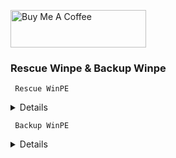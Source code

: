 <a href="https://buymeacoffee.com/abdullaherturk" target="_blank"><img src="https://cdn.buymeacoffee.com/buttons/v2/default-yellow.png" alt="Buy Me A Coffee" style="height: 60px !important;width: 217px !important;" ></a>

### Rescue Winpe &amp; Backup Winpe

     Rescue WinPE

<details>

İşyerinde kullanmak üzere kendi ihtiyaçlarıma göre hazırladığım WinPE'yi sizlerle paylaşıyorum.

Rescue WinPE tam teşekküllü bir WinPE'dir, standart bir bilgisayarda yapabileceğiniz birçok işi bu winpe üzerinden çok rahat yapabileceksiniz. 

Belirgin özellikleri:

İnternet desteği
Office desteği
Multimedya-Ses desteği
Bitlocker desteği
Güncel sürücü desteği
Favori (kişiye göre değişir :) ) yedekleme programların bir arada oluşu.
Windows çökmesi durumunda, içindeki araçlarla Windows'u kurtarma

</details>


     Backup WinPE

<details>
  İşyerinde kullanmak üzere kendi ihtiyaçlarıma göre hazırladığım yedek alma ve geri yükleme işlemlerini öncelik tutan WinPE'yi sizlerle paylaşıyorum.

Belirgin özellikleri:

Hızlı ön yüklenme
Güncel sürücü desteği
Favori (kişiye göre değişir :) ) yedekleme programların bir arada oluşu.
Windows çökmesi durumunda, içindeki araçlarla Windows'u kurtarma

</details>
